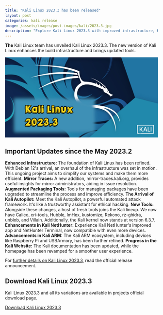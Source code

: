 ```yaml
---
title: "Kali Linux 2023.3 has been released"
layout: post
categories: kali release
image: /assets/images/post-images/kali/2023.3.jpg
description: "Explore Kali Linux 2023.3 with improved infrastructure, Kali Autopilot, and fresh tools. Upgrade now for a safer and more powerful experience."
---
```


**The** Kali Linux team has unveiled Kali Linux 2023.3. The new version of Kali Linux enhances the build infrastructure and brings updated tools.

![Kali Linux 2023.3 featured image](/assets/images/post-images/kali/2023.3.jpg)

## Important Updates since the May 2023.2

**Enhanced Infrastructure:** The foundation of Kali Linux has been refined. With Debian 12's arrival, an overhaul of the infrastructure was set in motion. This ongoing project aims to simplify our systems and make them more efficient.
**Mirror Traces:** A new addition, mirror-traces.kali.org, provides useful insights for mirror administrators, aiding in issue resolution.
**Augmented Packaging Tools:** Tools for managing packages have been upgraded to streamline the process and improve efficiency.
**The Arrival of Kali Autopilot:** Meet the Kali Autopilot, a powerful automated attack framework. It's like a trustworthy assistant for ethical hacking.
**New Tools:** Alongside these changes, a host of fresh tools joins the Kali lineup. We now have Calico, cri-tools, Hubble, ImHex, kustomize, Rekono, rz-ghidra, unblob, and Villain. Additionally, the Kali kernel now stands at version 6.3.7.
**Enhancements in Kali NetHunter:** Experience Kali NetHunter's improved app and NetHunter Terminal, now compatible with even more devices.
**Advancements in Kali ARM:** The Kali ARM ecosystem, including devices like Raspberry Pi and USBArmory, has been further refined.
**Progress in the Kali Website:** The Kali documentation has been updated, while the homepage has been revamped for a smoother user experience.

For [further details on Kali Linux 2023.3](https://www.kali.org/blog/kali-linux-2023-3-release/), read the official release announcement.

## Download Kali Linux 2023.3
Kali Linux 2023.3 and all its variations are available in projects official download page.

<a href="https://www.kali.org/get-kali/#kali-platforms" class="download">Download Kali Linux 2023.3</a>